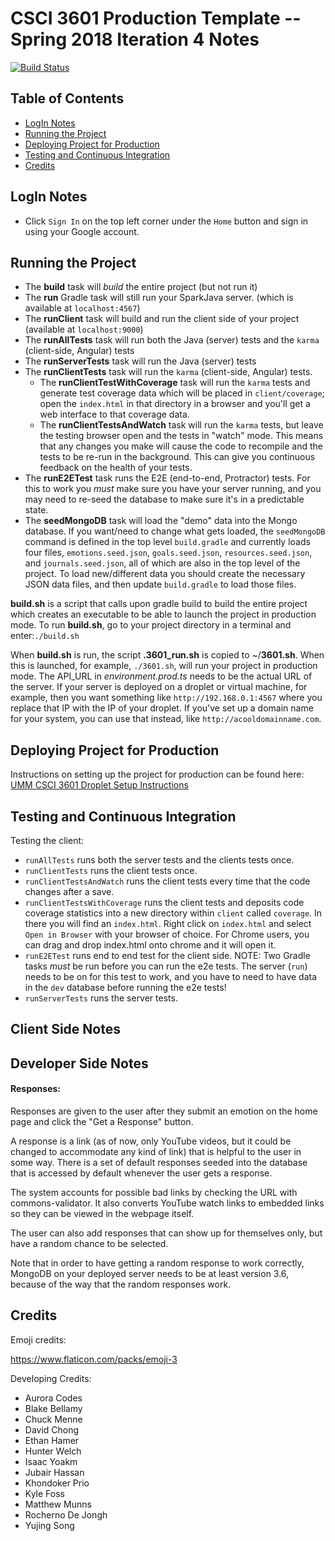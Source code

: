 # CSCI 3601 Production Template -- Spring 2018 Iteration 4 Notes
[![Build Status](https://travis-ci.org/UMM-CSci-3601-S18/iteration-4-secure-super-group.svg?branch=master)](https://travis-ci.org/UMM-CSci-3601-S18/iteration-4-secure-super-group)
<!-- TOC depthFrom:1 depthTo:5 withLinks:1 updateOnSave:1 orderedList:0 -->
## Table of Contents
- [LogIn Notes](#login-notes)
- [Running the Project](#running-the-project)
- [Deploying Project for Production](#deploying-project-for-production)
- [Testing and Continuous Integration](#testing-and-continuous-integration)
- [Credits](#credits)
<!-- /TOC -->

## LogIn Notes

- Click `Sign In` on the top left corner under the `Home` button and sign in using your Google account.

## Running the Project

- The **build** task will _build_ the entire project (but not run it)
- The **run** Gradle task will still run your SparkJava server.
(which is available at ``localhost:4567``)
- The **runClient** task will build and run the client side of your project (available at ``localhost:9000``)
- The **runAllTests** task will run both the Java (server) tests and the `karma` (client-side, Angular) tests
- The **runServerTests** task will run the Java (server) tests
- The **runClientTests** task will run the `karma` (client-side, Angular) tests. 
   * The **runClientTestWithCoverage** task will run the `karma` tests and generate test coverage data which will be placed in `client/coverage`; open the `index.html` in that directory in a browser and you'll get a web interface to that coverage data.
   * The **runClientTestsAndWatch** task will run the `karma` tests, but leave the testing browser open and the tests in "watch" mode. This means that any changes you make will cause the code to recompile and the tests to be re-run in the background. This can give you continuous feedback on the health of your tests.
- The **runE2ETest** task runs the E2E (end-to-end, Protractor) tests. For this to work you _must_ make sure you have your server running, and you may need to re-seed the database to make sure it's in a predictable state.
- The **seedMongoDB** task will load the "demo" data into the Mongo database. If you want/need to change what gets loaded, the `seedMongoDB` command is defined in the top level `build.gradle` and currently loads four files, `emotions.seed.json`, `goals.seed.json`, `resources.seed.json`, and `journals.seed.json`, all of which are also in the top level of the project. To load new/different data you should create the necessary JSON data files, and then update `build.gradle` to load those files.

**build.sh** is a script that calls upon gradle build to build the entire project which creates an executable to be able to launch the
project in production mode. To run **build.sh**, go to your project directory in a terminal and enter:``./build.sh``

When **build.sh** is run, the script **.3601_run.sh** is copied to ~/**3601.sh**. When this is launched, for example, ``./3601.sh``, will run your project in production mode. The API_URL in _environment.prod.ts_ needs to be
the actual URL of the server. If your server is deployed on a droplet or virtual machine, for example, then you want something like 
`http://192.168.0.1:4567` where you replace that IP with the IP of your droplet. If you've set up a domain name for your system, you can use that instead, like `http://acooldomainname.com`.

## Deploying Project for Production

Instructions on setting up the project for production can be found here: 
[UMM CSCI 3601 Droplet Setup Instructions](https://gist.github.com/pluck011/d968c2280cc9dc190a294eaf149b1c6e)

## Testing and Continuous Integration

Testing the client:

* `runAllTests` runs both the server tests and the clients tests once.
* `runClientTests` runs the client tests once.
* `runClientTestsAndWatch` runs the client tests every time that the code changes after a save.
* `runClientTestsWithCoverage` runs the client tests and deposits code coverage statistics into a new directory within `client` called `coverage`. In there you will find an `index.html`. Right click on `index.html` and select `Open in Browser` with your browser of choice. For Chrome users, you can drag and drop index.html onto chrome and it will open it.  
* `runE2ETest` runs end to end test for the client side. NOTE: Two Gradle tasks _must_ be run before you can run the e2e tests. 
The server (`run`) needs to be on for this test to work, and you have to
need to have data in the `dev` database before running the e2e tests!
* `runServerTests` runs the server tests.

## Client Side Notes

## Developer Side Notes

#### Responses:

Responses are given to the user after they submit an emotion on the home page and click the "Get a Response" button. 

A response is a link (as of now, only YouTube videos, but it could be changed to accommodate any kind of link) that is helpful to the user in some way. There is a set of default responses seeded into the database that is accessed by default whenever the user gets a response. 


The system accounts for possible bad links by checking the URL with commons-validator. It also converts YouTube watch links to embedded links so they can be viewed in the webpage itself.

The user can also add responses that can show up for themselves only, but have a random chance to be selected. 

Note that in order to have getting a random response to work correctly, MongoDB on your deployed server needs to be at least version 3.6, because of the way that the random responses work. 

## Credits

Emoji credits: 

https://www.flaticon.com/packs/emoji-3

Developing Credits:

- Aurora Codes
- Blake Bellamy
- Chuck Menne
- David Chong
- Ethan Hamer
- Hunter Welch
- Isaac Yoakm
- Jubair Hassan
- Khondoker Prio
- Kyle Foss
- Matthew Munns
- Rocherno De Jongh
- Yujing Song
